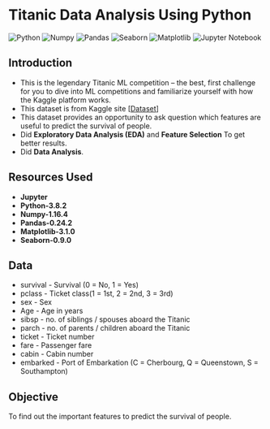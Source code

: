# Titanic Data Analysis Using Python

![Python](https://img.shields.io/badge/Python-3.8.2-blueviolet)
![Numpy](https://img.shields.io/badge/Numpy-1.16.4-red)
![Pandas](https://img.shields.io/badge/Pandas-0.24.2-green)
![Seaborn](https://img.shields.io/badge/Seaborn-0.9.0-fcba03)
![Matplotlib](https://img.shields.io/badge/Matplotlib-3.1.0-blue)
![Jupyter Notebook](https://img.shields.io/badge/Jupyter-Notebook-darkorange)

## Introduction
* This is the legendary Titanic ML competition – the best, first challenge for you to dive into ML competitions and familiarize yourself with how the Kaggle platform works.
* This dataset is from Kaggle site [[Dataset](https://www.kaggle.com/c/titanic)]
* This dataset provides an opportunity to ask question which features are useful to predict the survival of people. 
* Did **Exploratory Data Analysis (EDA)** and **Feature Selection** To get better results.
* Did **Data Analysis**.


## Resources Used
* **Jupyter**
* **Python-3.8.2**
* **Numpy-1.16.4**
* **Pandas-0.24.2**
* **Matplotlib-3.1.0**
* **Seaborn-0.9.0**

## Data
* survival - Survival (0 = No, 1 = Yes)
* pclass	 - Ticket class(1 = 1st, 2 = 2nd, 3 = 3rd)
* sex	     - Sex	
* Age	     - Age in years	
* sibsp	   - no. of siblings / spouses aboard the Titanic	
* parch	   - no. of parents / children aboard the Titanic	
* ticket	 - Ticket number	
* fare	   - Passenger fare	
* cabin	   - Cabin number	
* embarked - Port of Embarkation (C = Cherbourg, Q = Queenstown, S = Southampton)

## Objective
To find out the important features to predict the survival of people.
